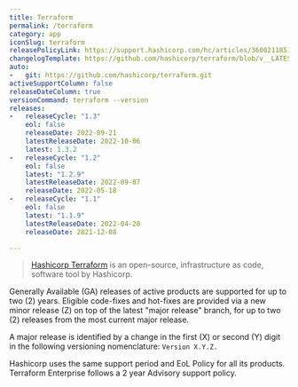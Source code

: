 ```yaml
---
title: Terraform
permalink: /terraform
category: app
iconSlug: terraform
releasePolicyLink: https://support.hashicorp.com/hc/articles/360021185113
changelogTemplate: https://github.com/hashicorp/terraform/blob/v__LATEST__/CHANGELOG.md
auto:
-   git: https://github.com/hashicorp/terraform.git
activeSupportColumn: false
releaseDateColumn: true
versionCommand: terraform --version
releases:
-   releaseCycle: "1.3"
    eol: false
    releaseDate: 2022-09-21
    latestReleaseDate: 2022-10-06
    latest: 1.3.2
-   releaseCycle: "1.2"
    eol: false
    latest: "1.2.9"
    latestReleaseDate: 2022-09-07
    releaseDate: 2022-05-18
-   releaseCycle: "1.1"
    eol: false
    latest: "1.1.9"
    latestReleaseDate: 2022-04-20
    releaseDate: 2021-12-08

---
```


> [Hashicorp Terraform](https://www.terraform.io/) is an open-source, infrastructure as code, software tool by Hashicorp.

Generally Available (GA) releases of active products are supported for up to two (2) years. Eligible code-fixes and hot-fixes are provided via a new minor release (Z) on top of the latest "major release" branch, for up to two (2) releases from the most current major release. 

A major release is identified by a change in the first (X) or second (Y) digit in the following versioning nomenclature: `Version X.Y.Z.`

Hashicorp uses the same support period and EoL Policy for all its products. Terraform Enterprise follows a 2 year Advisory support policy.

